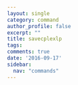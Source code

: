 ```yaml
---
layout: single
category: command
author_profile: false
excerpt: ""
title: savecplexlp
tags:
comments: true
date: '2016-09-17'
sidebar:
  nav: "commands"
---
```

